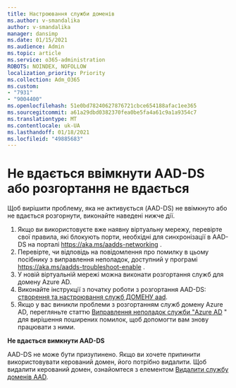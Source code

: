 ```yaml
---
title: Настроювання служби доменів
ms.author: v-smandalika
author: v-smandalika
manager: dansimp
ms.date: 01/15/2021
ms.audience: Admin
ms.topic: article
ms.service: o365-administration
ROBOTS: NOINDEX, NOFOLLOW
localization_priority: Priority
ms.collection: Adm_O365
ms.custom:
- "7931"
- "9004400"
ms.openlocfilehash: 51e0bd78240627876721cbce654188afac1ee365
ms.sourcegitcommit: a61a29dbd0382370fea0be5fa4a61c9a1a9354c7
ms.translationtype: MT
ms.contentlocale: uk-UA
ms.lasthandoff: 01/18/2021
ms.locfileid: "49885683"
---
```

# <a name="unable-to-enable-aad-ds-or-deployment-is-failing"></a>Не вдається ввімкнути AAD-DS або розгортання не вдається

Щоб вирішити проблему, яка не активується (AAD-DS) не ввімкнуто або не вдається розгорнути, виконайте наведені нижче дії.

1. Якщо ви використовуєте вже наявну віртуальну мережу, перевірте свої правила, які блокують порти, необхідні для синхронізації в AAD-DS на порталі https://aka.ms/aadds-networking .
2. Перевірте, чи відповідь на повідомлення про помилку в цьому посібнику з виправлення неполадок, доступний у програмі  https://aka.ms/aadds-troubleshoot-enable .
3. У новій віртуальній мережі можна виконати розгортання служб для домену Azure AD.
4. Виконайте інструкції з початку роботи з розгортання AAD-DS: [створення та настроювання служб ДОМЕНУ aad](https://docs.microsoft.com/azure/active-directory-domain-services/tutorial-create-instance).
5. Якщо у вас виникли проблеми з розгортанням служб домену Azure AD, перегляньте статтю [Виправлення неполадок служби "Azure AD](https://docs.microsoft.com/azure/active-directory-domain-services/troubleshoot) " для вирішення поширених помилок, щоб допомогти вам знову працювати з ними. 

**Не вдається вимкнути AAD-DS**

AAD-DS не може бути призупинено. Якщо ви хочете припинити використовувати керований домен, його потрібно видалити.
Щоб видалити керований домен, ознайомтеся з елементом [Видалити службу доменів AAD](https://docs.microsoft.com/azure/active-directory-domain-services/delete-aadds).



